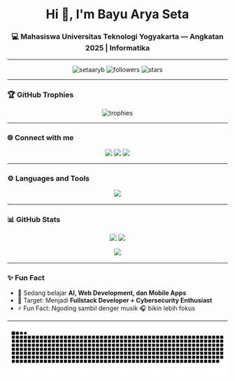 <h1 align="center">Hi 👋, I'm Bayu Arya Seta</h1>
<h3 align="center">💻 Mahasiswa Universitas Teknologi Yogyakarta — Angkatan 2025 | Informatika</h3>

---

<p align="center">
  <img src="https://komarev.com/ghpvc/?username=setaaryb&label=Profile%20Views&color=0e75b6&style=for-the-badge" alt="setaaryb" />
  <img src="https://img.shields.io/github/followers/setaaryb?label=Followers&style=for-the-badge" alt="followers"/>
  <img src="https://img.shields.io/github/stars/setaaryb?label=Stars&style=for-the-badge" alt="stars"/>
</p>

---

### 🏆 GitHub Trophies
<p align="center">
  <img src="https://github-profile-trophy.vercel.app/?username=setaaryb&theme=dracula&no-frame=true&margin-w=15&margin-h=15" alt="trophies"/>
</p>

---

### 🌐 Connect with me
<p align="center">
  <a href="https://linkedin.com/in/bayu-arya-seta-88524b313"><img src="https://skillicons.dev/icons?i=linkedin" height="40"/></a>
  <a href="https://fb.com/seto.sanwa.3"><img src="https://skillicons.dev/icons?i=facebook" height="40"/></a>
  <a href="https://instagram.com/aryastb_"><img src="https://skillicons.dev/icons?i=instagram" height="40"/></a>
</p>

---

### ⚙️ Languages and Tools
<p align="center">
  <img src="https://skillicons.dev/icons?i=python,php,js,cpp,cs,ruby,nodejs,react,nextjs,tailwind,html,css,mysql,docker,git,linux,figma,android,unity" />
</p>

---

### 📊 GitHub Stats
<p align="center">
  <img src="https://github-readme-stats.vercel.app/api?username=setaaryb&show_icons=true&theme=tokyonight&hide_border=true" height="180"/>
  <img src="https://github-readme-stats.vercel.app/api/top-langs/?username=setaaryb&layout=compact&theme=tokyonight&hide_border=true" height="180"/>
</p>

<p align="center">
  <img src="https://github-readme-streak-stats.herokuapp.com/?user=setaaryb&theme=tokyonight&hide_border=true" height="180"/>
</p>

---

### ✨ Fun Fact
- 🔭 Sedang belajar **AI, Web Development, dan Mobile Apps**  
- 🎯 Target: Menjadi **Fullstack Developer + Cybersecurity Enthusiast**  
- ⚡ Fun Fact: Ngoding sambil denger musik 🎧 bikin lebih fokus  

---

<p align="center">
  <img src="https://raw.githubusercontent.com/Platane/snk/output/github-contribution-grid-snake.svg" alt="snake animation" />
</p>
